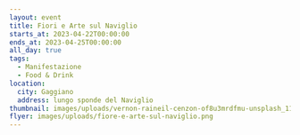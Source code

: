 ```yaml
---
layout: event
title: Fiori e Arte sul Naviglio
starts_at: 2023-04-22T00:00:00
ends_at: 2023-04-25T00:00:00
all_day: true
tags:
  - Manifestazione
  - Food & Drink
location:
  city: Gaggiano
  address: lungo sponde del Naviglio
thumbnail: images/uploads/vernon-raineil-cenzon-of8u3mrdfmu-unsplash_11zon.jpg
flyer: images/uploads/fiore-e-arte-sul-naviglio.png
---
```

